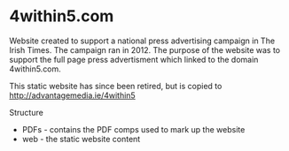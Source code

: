 4within5.com
============

Website created to support a national press advertising campaign in The Irish Times. The campaign ran in 2012. The purpose of the website was to support the full page press advertisment which linked to the domain 4within5.com.

This static website has since been retired, but is copied to http://advantagemedia.ie/4within5

Structure
- PDFs - contains the PDF comps used to mark up the website
- web - the static website content

